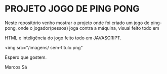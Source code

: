 # PROJETO JOGO DE PING PONG

Neste repositório venho mostrar o projeto onde foi criado um jogo de ping-pong, onde o jogador(pessoa) joga contra a máquina, visual feito todo em 

HTML e inteligência do jogo feito todo em JAVASCRIPT.



<img src="/imagens/ sem-titulo.png"



Espero que gostem.

Marcos Sá